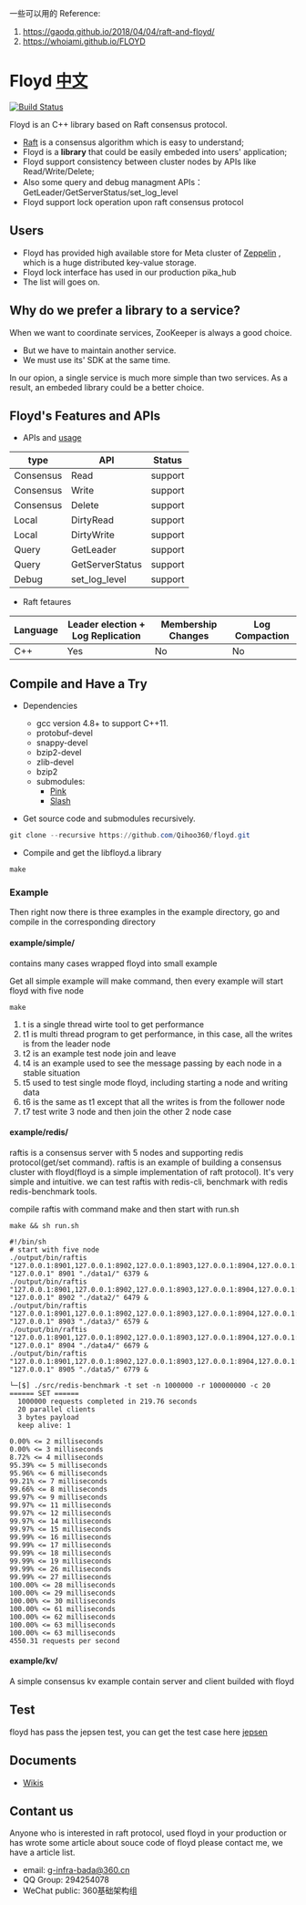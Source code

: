一些可以用的 Reference:
1. https://gaodq.github.io/2018/04/04/raft-and-floyd/
2. https://whoiami.github.io/FLOYD

# Floyd [中文](https://github.com/Qihoo360/floyd/blob/master/README_CN.md)

[![Build Status](https://travis-ci.org/Qihoo360/floyd.svg?branch=master)](https://travis-ci.org/Qihoo360/floyd)

Floyd is an C++ library based on Raft consensus protocol. 

* [Raft](https://raft.github.io/) is a consensus algorithm  which is easy to understand;
* Floyd is a **library** that could be easily embeded into users' application; 
* Floyd support consistency between cluster nodes by APIs like Read/Write/Delete; 
* Also some query and debug managment APIs： GetLeader/GetServerStatus/set_log_level
* Floyd support lock operation upon raft consensus protocol

## Users

* Floyd has provided high available store for Meta cluster of [Zeppelin](https://github.com/Qihoo360/zeppelin) , which is a huge distributed key-value storage.
* Floyd lock interface has used in our production pika_hub
* The list will goes on.

## Why do we prefer a library to a service?

When we want to coordinate services, ZooKeeper is always a good choice. 
* But we have to maintain another service.
* We must use its' SDK at the same time. 

In our opion, a single service is much more simple than two services. As a result, an embeded library could be a better choice.   


## Floyd's Features and APIs

* APIs and [usage](https://github.com/Qihoo360/floyd/wiki/API%E4%BB%8B%E7%BB%8D%E4%B8%8E%E4%BD%BF%E7%94%A8)

| type      | API             | Status  |
| --------- | --------------- | ------- |
| Consensus | Read            | support |
| Consensus | Write           | support |
| Consensus | Delete          | support |
| Local     | DirtyRead       | support |
| Local     | DirtyWrite      | support |
| Query     | GetLeader       | support |
| Query     | GetServerStatus | support |
| Debug     | set_log_level   | support |

* Raft fetaures

| Language | Leader election + Log Replication | Membership Changes | Log Compaction |
| -------- | --------------------------------- | ------------------ | -------------- |
| C++      | Yes                               | No                 | No             |


## Compile and Have a Try

* Dependencies
    - gcc version 4.8+ to support C++11.
    - protobuf-devel
    - snappy-devel
    - bzip2-devel
    - zlib-devel
    - bzip2
    - submodules:
        - [Pink](https://github.com/Qihoo360/pink)
        - [Slash](https://github.com/Qihoo360/slash)


* Get source code and submodules recursively.
```powershell
git clone --recursive https://github.com/Qihoo360/floyd.git
```
* Compile and get the libfloyd.a library
```
make
```

### Example

Then right now there is three examples in the example directory, go and compile in the corresponding directory

####  example/simple/

contains many cases wrapped floyd into small example

Get all simple example will make command, then every example will start floyd with five node

```
make
```

1. t is a single thread wirte tool to get performance
2. t1 is multi thread program to get performance, in this case, all the writes is from the leader node
3. t2 is an example test node join and leave
4. t4 is an example used to see the message passing by each node in a stable situation
5. t5 used to test single mode floyd, including starting a node and writing data
6. t6 is the same as t1 except that all the writes is from the follower node
7. t7 test write 3 node and then join the other 2 node case

#### example/redis/

raftis is a consensus server with 5 nodes and supporting redis protocol(get/set command). raftis is an example of building a consensus cluster with floyd(floyd is a simple implementation of raft protocol). It's very simple and intuitive. we can test raftis with redis-cli, benchmark with redis redis-benchmark tools. 

compile raftis with command make and then start with run.sh

```
make && sh run.sh
```

```
#!/bin/sh
# start with five node
./output/bin/raftis "127.0.0.1:8901,127.0.0.1:8902,127.0.0.1:8903,127.0.0.1:8904,127.0.0.1:8905" "127.0.0.1" 8901 "./data1/" 6379 &
./output/bin/raftis "127.0.0.1:8901,127.0.0.1:8902,127.0.0.1:8903,127.0.0.1:8904,127.0.0.1:8905" "127.0.0.1" 8902 "./data2/" 6479 &
./output/bin/raftis "127.0.0.1:8901,127.0.0.1:8902,127.0.0.1:8903,127.0.0.1:8904,127.0.0.1:8905" "127.0.0.1" 8903 "./data3/" 6579 &
./output/bin/raftis "127.0.0.1:8901,127.0.0.1:8902,127.0.0.1:8903,127.0.0.1:8904,127.0.0.1:8905" "127.0.0.1" 8904 "./data4/" 6679 &
./output/bin/raftis "127.0.0.1:8901,127.0.0.1:8902,127.0.0.1:8903,127.0.0.1:8904,127.0.0.1:8905" "127.0.0.1" 8905 "./data5/" 6779 &
```


```
└─[$] ./src/redis-benchmark -t set -n 1000000 -r 100000000 -c 20
====== SET ======
  1000000 requests completed in 219.76 seconds
  20 parallel clients
  3 bytes payload
  keep alive: 1

0.00% <= 2 milliseconds
0.00% <= 3 milliseconds
8.72% <= 4 milliseconds
95.39% <= 5 milliseconds
95.96% <= 6 milliseconds
99.21% <= 7 milliseconds
99.66% <= 8 milliseconds
99.97% <= 9 milliseconds
99.97% <= 11 milliseconds
99.97% <= 12 milliseconds
99.97% <= 14 milliseconds
99.97% <= 15 milliseconds
99.99% <= 16 milliseconds
99.99% <= 17 milliseconds
99.99% <= 18 milliseconds
99.99% <= 19 milliseconds
99.99% <= 26 milliseconds
99.99% <= 27 milliseconds
100.00% <= 28 milliseconds
100.00% <= 29 milliseconds
100.00% <= 30 milliseconds
100.00% <= 61 milliseconds
100.00% <= 62 milliseconds
100.00% <= 63 milliseconds
100.00% <= 63 milliseconds
4550.31 requests per second
```
#### example/kv/

A simple consensus kv example contain server and client builded with floyd

## Test
floyd has pass the jepsen test, you can get the test case here
[jepsen](https://github.com/gaodq/jepsen)

## Documents
* [Wikis](https://github.com/Qihoo360/floyd/wiki)

## Contant us

Anyone who is interested in raft protocol, used floyd in your production or has wrote some article about souce code of floyd please contact me, we have a article list.

* email: g-infra-bada@360.cn
* QQ Group: 294254078
* WeChat public: 360基础架构组 
